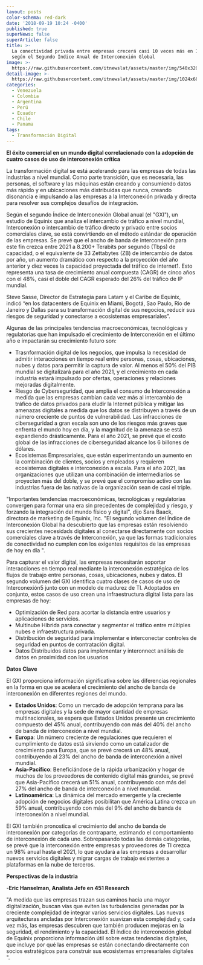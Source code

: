 ```yaml
---
layout: posts
color-schema: red-dark
date: '2018-09-19 10:24 -0400'
published: true
superNews: false
superArticle: false
title: >-
  La conectividad privada entre empresas crecerá casi 10 veces más en Internet,
  según el Segundo Índice Anual de Interconexión Global
image: >-
  https://raw.githubusercontent.com/itnewslat/assets/master/img/540x320/Conexiones-p.jpg
detail-image: >-
  https://raw.githubusercontent.com/itnewslat/assets/master/img/1024x680/Conexiones-g.jpg
categories:
  - Venezuela
  - Colombia
  - Argentina
  - Perú
  - Ecuador
  - Chile
  - Panama
tags:
  - Transformación Digital
---
```

**El éxito comercial en un mundo digital correlacionado con la adopción de cuatro casos de uso de interconexión crítica**
 
La transformación digital se está acelerando para las empresas de todas las industrias a nivel mundial. Como parte transición, que es necesaria,  las personas, el software y las máquinas están creando y consumiendo datos más rápido y en ubicaciones más distribuidas que nunca, creando disonancia e impulsando a las empresas a la Interconexión privada y directa para resolver sus complejos desafíos de integración.
 
Según el segundo Índice de Interconexión Global anual (el "GXI"), un estudio de Equinix que analiza el intercambio de tráfico a nivel mundial, Interconexión o intercambio de tráfico directo y privado entre socios comerciales clave, se está convirtiendo en el método estándar de operación de las empresas.
Se prevé que el ancho de banda de interconexión para este fin crezca entre 2021 a 8.200+ Terabits por segundo (Tbps) de capacidad, o el equivalente de 33 Zettabytes (ZB) de intercambio de datos por año, un aumento dramático con respecto a la proyección del año anterior y diez veces la capacidad proyectada del tráfico de internet1. Esto representa una tasa de crecimiento anual compuesta (CAGR) de cinco años con el 48%, casi el doble del CAGR esperado del 26% del tráfico de IP mundial.
 
Steve Sasse, Director de Estrategia para Latam y el Caribe de Equinix, indicó “en los datacenters de Equinix en Miami, Bogotá, Sao Paulo, Rio de Janeiro y Dallas para su transformación digital de sus negocios, reducir sus riesgos de seguridad y conectarse a ecosistemas empresariales”.
 
Algunas de las principales tendencias macroeconómicas, tecnológicas y regulatorias que han impulsado el crecimiento de Interconexión en el último año e impactarán su crecimiento futuro son:
 
- Trasnformación digital de los negocios, que impulsa la necesidad de admitir interacciones en tiempo real entre personas, cosas, ubicaciones, nubes y datos para permitir la captura de valor. Al menos el 50% del PIB mundial se digitalizará para el año 2021, y el crecimiento en cada industria estará impulsado por ofertas, operaciones y relaciones mejoradas digitalmente.
- Riesgo de Cyberseguridad, que amplía el consumo de Interconexión a medida que las empresas cambian cada vez más al intercambio de tráfico de datos privados para eludir la Internet pública y mitigar las amenazas digitales a medida que los datos se distribuyen a través de un número creciente de puntos de vulnerabilidad. Las infracciones de ciberseguridad a gran escala son uno de los riesgos más graves que enfrenta el mundo hoy en día, y la magnitud de la amenaza se está expandiendo drásticamente. Para el año 2021, se prevé que el costo global de las infracciones de ciberseguridad alcance los 6 billones de dólares.
- Ecosistemas Empresariales, que están experimentando un aumento en la combinación de clientes, socios y empleados y requieren ecosistemas digitales e interconexión a escala. Para el año 2021, las organizaciones que utilizan una combinación de intermediarios se proyecten más del doble, y se prevé que el compromiso activo con las industrias fuera de las nativas de la organización sean de casi el triple.
 
"Importantes tendencias macroeconómicas, tecnológicas y regulatorias convergen para formar una era sin precedentes de complejidad y riesgo, y forzando la integración del mundo físico y digital", dijo Sara Baack, directora de marketing de Equinix, Inc. "El segundo volumen del Índice de Interconexión Global ha descubierto que las empresas están resolviendo sus crecientes necesidads digitales al conectarse directamente con socios comerciales clave a través de Interconexión, ya que las formas tradicionales de conectividad no cumplen con los exigentes requisitos de las empresas de hoy en día ".
 
Para capturar el valor digital, las empresas necesitarán soportar interacciones en tiempo real mediante la interconexión estratégica de los flujos de trabajo entre personas, cosas, ubicaciones, nubes y datos. El segundo volumen del GXI identifica cuatro clases de casos de uso de Interconexión5 junto con un modelo de madurez de TI. Adoptados en conjunto, estos casos de uso crean una infraestructura digital lista para las empresas de hoy:

- Optimización de Red para acortar la distancia entre usuarios y aplicaciones de servicios.
- Multinube Híbrida para conectar y segmentar el tráfico entre múltiples nubes e infraestructura privada.
- Distribución de seguridad para implementar e interconectar controles de seguridad en puntos de contratación digital.
- Datos Distribuidos datos para implementar y interonnect análisis de datos en proximidad con los usuarios

**Datos Clave**
 
El GXI proporciona información significativa sobre las diferencias regionales en la forma en que se acelera el crecimiento del ancho de banda de interconexión en diferentes regiones del mundo.

- **Estados Unidos**: Como un mercado de adopción temprana para las empresas digitales y la sede de mayor cantidad de empresas multinacionales, se espera que Estados Unidos presente un crecimiento compuesto del 45% anual, contribuyendo con más del 40% del ancho de banda de interconexión a nivel mundial.
- **Europa**: Un número creciente de regulaciones que requieren el cumplimiento de datos está sirviendo como un catalizador de crecimiento para Europa, que se prevé crecerá un 48% anual, contribuyendo al 23% del ancho de banda de interconexión a nivel mundial.
- **Asia-Pacífico**: Beneficiándose de la rápida urbanización y hogar de muchos de los proveedores de contenido digital más grandes, se prevé que Asia-Pacífico crecerá un 51% anual, contribuyendo con más del 27% del ancho de banda de interconexión a nivel mundial.
- **Latinoamérica**: La dinámica del mercado emergente y la creciente adopción de negocios digitales posibilitan que América Latina crezca un 59% anual, contribuyendo con más del 9% del ancho de banda de interconexión a nivel mundial.
 
El GXI también pronostica el crecimiento del ancho de banda de interconexión por categorías de contraparte, estimando el comportamiento de interconexión de cada uno. Sobrepasando todas las demás categorías, se prevé que la interconexión entre empresas y proveedores de TI crezca un 98% anual hasta el 2021, lo que ayudará a las empresas a desarrollar nuevos servicios digitales y migrar cargas de trabajo existentes a plataformas en la nube de terceros.

**Perspectivas de la industria**
 
-**Eric Hanselman, Analista Jefe en 451 Research**
 
"A medida que las empresas trazan sus caminos hacia una mayor digitalización, buscan vías que eviten las turbulencias generadas por la creciente complejidad de integrar varios servicios digitales. Las nuevas arquitecturas ancladas por Interconexión suavizan esta complejidad y, cada vez más, las empresas descubren que también producen mejoras en la seguridad, el rendimiento y la capacidad. El índice de interconexión global de Equinix proporciona información útil sobre estas tendencias digitales, que incluye por qué las empresas se están conectando directamente con socios estratégicos para construir sus ecosistemas empresariales digitales ".